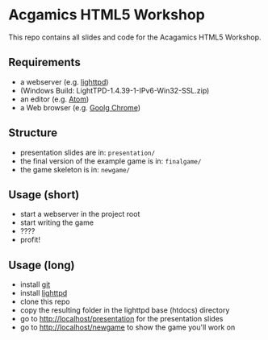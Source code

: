 # Acgamics HTML5 Workshop

This repo contains all slides and code for the Acagamics HTML5 Workshop.

## Requirements

* a webserver (e.g. [lighttpd](http://lighttpd.dtech.hu/))
* (Windows Build: LightTPD-1.4.39-1-IPv6-Win32-SSL.zip)
* an editor (e.g. [Atom](https://atom.io/))
* a Web browser (e.g. [Goolg Chrome](https://www.google.com/intl/de/chrome/browser/))

## Structure

* presentation slides are in: ```presentation/```
* the final version of the example game is in: ```finalgame/```
* the game skeleton is in: ```newgame/```

## Usage (short)

* start a webserver in the project root
* start writing the game
* ????
* profit!

## Usage (long)

* install [git](https://git-scm.com/)
* install [lighttpd](http://www.lighttpd.net/)
* clone this repo
* copy the resulting folder in the lighttpd base (htdocs) directory
* go to [http://localhost/presentation](http://localhost/presentation) for the presentation slides
* go to [http://localhost/newgame](http://localhost/newgame) to show the game you'll work on

